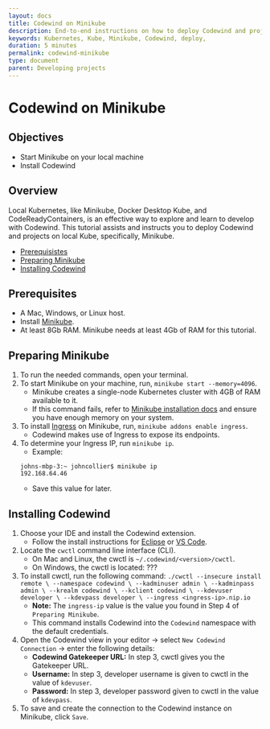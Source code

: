 ```yaml
---
layout: docs
title: Codewind on Minikube 
description: End-to-end instructions on how to deploy Codewind and projects on local Kube, specifically, Minikube. 
keywords: Kubernetes, Kube, Minikube, Codewind, deploy, 
duration: 5 minutes
permalink: codewind-minikube
type: document
parent: Developing projects  
---
```


# Codewind on Minikube 

## Objectives 
* Start Minikube on your local machine 
* Install Codewind 

## Overview
Local Kubernetes, like Minikube, Docker Desktop Kube, and CodeReadyContainers, is an effective way to explore and learn to develop with Codewind. This tutorial assists and instructs you to deploy Codewind and projects on local Kube, specifically, Minikube. 

* [Prerequisistes](##prerequisites)
* [Preparing Minikube](##preparing-minikube)
* [Installing Codewind](##installing-codewind)

## Prerequisites
* A Mac, Windows, or Linux host.
* Install [Minikube](https://kubernetes.io/docs/tasks/tools/install-minikube/).
* At least 8Gb RAM. Minikube needs at least 4Gb of RAM for this tutorial. 

## Preparing Minikube
1. To run the needed commands, open your terminal. 
2. To start Minikube on your machine, run, `minikube start --memory=4096`.
    * Minikube creates a single-node Kubernetes cluster with 4GB of RAM available to it.
    * If this command fails, refer to [Minikube installation docs](https://kubernetes.io/docs/tasks/tools/install-minikube) and ensure you have enough memory on your system. 
3. To install [Ingress](https://kubernetes.io/docs/concepts/services-networking/ingress/) on Minikube, run, `minikube addons enable ingress`. 
    * Codewind makes use of Ingress to expose its endpoints.
4. To determine your Ingress IP, run `minikube ip`. 
    * Example:
     ```
     johns-mbp-3:~ johncollier$ minikube ip
     192.168.64.46
     ```
     * Save this value for later.
 
## Installing Codewind
1. Choose your IDE and install the Codewind extension. 
    * Follow the install instructions for [Eclipse](https://www.eclipse.org/codewind/mdt-eclipse-getting-started.html) or [VS Code](https://www.eclipse.org/codewind/mdt-vsc-getting-started.html). 
2. Locate the `cwctl` command line interface (CLI). 
    * On Mac and Linux, the cwctl is `~/.codewind/<version>/cwctl`. 
    * On Windows, the cwctl is located: ??? 
3. To install cwctl, run the following command:
        ```
        ./cwctl --insecure install remote \
        --namespace codewind \
        --kadminuser admin \
        --kadminpass admin \
        --krealm codewind \
        --kclient codewind \
        --kdevuser developer \
        --kdevpass developer \
        --ingress <ingress-ip>.nip.io
        ```   
    * **Note:** The `ingress-ip` value is the value you found in Step 4 of `Preparing Minikube`.
    * This command installs Codewind into the `Codewind` namespace with the default credentials.
4. Open the Codewind view in your editor -> select `New Codewind Connection` -> enter the following details:   
    * **Codewind Gatekeeper URL:** In step 3, cwctl gives you the Gatekeeper URL. 
    * **Username:** In step 3, developer username is given to cwctl in the value of `kdevuser`. 
    * **Password:** In step 3, developer password given to cwctl in the value of `kdevpass`.
5. To save and create the connection to the Codewind instance on Minikube, click `Save`. 